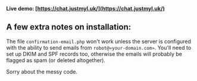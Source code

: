 **Live demo: [https://chat.justmyl.uk/](https://chat.justmyl.uk/)**

A few extra notes on installation:
----------------------------------

The file `confirmation-email.php` won't work unless the server is configured with the ability to send emails from `robot@«your-domain.com»`. You'll need to set up DKIM and SPF records too, otherwise the emails will probably be flagged as spam (or deleted altogether).

Sorry about the messy code.
